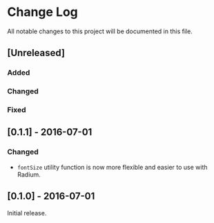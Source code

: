 # Change Log

All notable changes to this project will be documented in this file.

## [Unreleased]
### Added
### Changed
### Fixed

## [0.1.1] - 2016-07-01

### Changed

- `fontSize` utility function is now more flexible and easier to use with Radium.

## [0.1.0] - 2016-07-01

Initial release.
